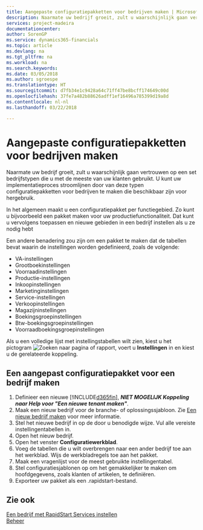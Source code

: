 ```yaml
---
title: Aangepaste configuratiepakketten voor bedrijven maken | Microsoft Docs
description: Naarmate uw bedrijf groeit, zult u waarschijnlijk gaan vertrouwen op een set bedrijfstypen die u met de meeste van uw klanten gebruikt. U kunt uw implementatieproces stroomlijnen door van deze typen configuratiepakketten voor bedrijven te maken die beschikbaar zijn voor hergebruik.
services: project-madeira
documentationcenter: 
author: SorenGP
ms.service: dynamics365-financials
ms.topic: article
ms.devlang: na
ms.tgt_pltfrm: na
ms.workload: na
ms.search.keywords: 
ms.date: 03/05/2018
ms.author: sgroespe
ms.translationtype: HT
ms.sourcegitcommit: d7fb34e1c9428a64c71ff47be8bcff174649c00d
ms.openlocfilehash: 37fe7a482b88626adff1ef16496a785399d19a8d
ms.contentlocale: nl-nl
ms.lasthandoff: 03/22/2018

---
```

# <a name="create-custom-company-configuration-packages"></a>Aangepaste configuratiepakketten voor bedrijven maken
Naarmate uw bedrijf groeit, zult u waarschijnlijk gaan vertrouwen op een set bedrijfstypen die u met de meeste van uw klanten gebruikt. U kunt uw implementatieproces stroomlijnen door van deze typen configuratiepakketten voor bedrijven te maken die beschikbaar zijn voor hergebruik.  

In het algemeen maakt u een configuratiepakket per functiegebied. Zo kunt u bijvoorbeeld een pakket maken voor uw productiefunctionaliteit. Dat kunt u vervolgens toepassen en nieuwe gebieden in een bedrijf instellen als u ze nodig hebt  

Een andere benadering zou zijn om een pakket te maken dat de tabellen bevat waarin de instellingen worden gedefinieerd, zoals de volgende:  

-   VA-instellingen  
-   Grootboekinstellingen  
-   Voorraadinstellingen  
-   Productie-instellingen  
-   Inkoopinstellingen  
-   Marketinginstellingen  
-   Service-instellingen  
-   Verkoopinstellingen  
-   Magazijninstellingen  
-   Boekingsgroepinstellingen  
-   Btw-boekingsgroepinstellingen  
-   Voorraadboekingsgroepinstellingen  

Als u een volledige lijst met instellingstabellen wilt zien, kiest u het pictogram ![Zoeken naar pagina of rapport](media/ui-search/search_small.png "pictogram Zoeken naar pagina of rapport"), voert u **Instellingen** in en kiest u de gerelateerde koppeling.  

## <a name="to-create-a-custom-company-configuration-package"></a>Een aangepast configuratiepakket voor een bedrijf maken  
1.  Definieer een nieuwe [!INCLUDE[d365fin](includes/d365fin_md.md)], ***NIET MOGELIJK Koppeling naar Help voor "Een nieuwe tenant maken"***.   
2.  Maak een nieuw bedrijf voor de branche- of oplossingssjabloon. Zie [Een nieuw bedrijf maken](admin-how-to-create-a-new-company.md) voor meer informatie.  
3.  Stel het nieuwe bedrijf in op de door u benodigde wijze. Vul alle vereiste instellingentabellen in.  
4.  Open het nieuw bedrijf.
5. Open het venster **Configuratiewerkblad**.  
6.  Voeg de tabellen die u wilt overbrengen naar een ander bedrijf toe aan het werkblad. Wijs de werkbladregels toe aan het pakket.  
7.  Maak een vragenlijst voor de meest gebruikte instellingentabel.  
8.  Stel configuratiesjablonen op om het gemakkelijker te maken om hoofdgegevens, zoals klanten of artikelen, te definiëren.  
9.  Exporteer uw pakket als een .rapidstart-bestand.  

## <a name="see-also"></a>Zie ook  
[Een bedrijf met RapidStart Services instellen](admin-set-up-a-company-with-rapidstart.md)  
[Beheer](admin-setup-and-administration.md)


